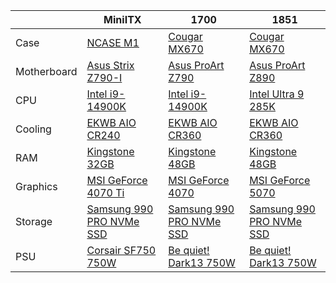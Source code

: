 |  | MiniITX | 1700 | 1851 |
| --- | --- | --- | --- |
| Case | [NCASE M1](https://ncased.com/products/m1-classic?srsltid=AfmBOoqzC_mmD5G9yc8sZ-iAbEUfBYUw_uWU5RHJxGQt9XLTLrvQSNAb) | [Cougar MX670](https://cougargaming.com/products/cases/mx670-rgb/) | [Cougar MX670](https://cougargaming.com/products/cases/mx670-rgb/) |
| Motherboard | [Asus Strix Z790-I](https://rog.asus.com/motherboards/rog-strix/rog-strix-z790-i-gaming-wifi-model/) | [Asus ProArt Z790](https://www.asus.com/motherboards-components/motherboards/proart/proart-z790-creator-wifi/) | [Asus ProArt Z890](https://www.asus.com/motherboards-components/motherboards/proart/proart-z890-creator-wifi/) |
| CPU | [Intel i9-14900K](https://www.intel.com/content/www/us/en/products/sku/236773/intel-core-i9-processor-14900k-36m-cache-up-to-6-00-ghz/specifications.html) | [Intel i9-14900K](https://www.intel.com/content/www/us/en/products/sku/236773/intel-core-i9-processor-14900k-36m-cache-up-to-6-00-ghz/specifications.html) | [Intel Ultra 9 285K](https://www.intel.com/content/www/us/en/products/sku/241060/intel-core-ultra-9-processor-285k-36m-cache-up-to-5-70-ghz/specifications.html) |
| Cooling | [EKWB AIO CR240](https://www.ekwb.com/shop/ek-nucleus-aio-cr240-dark) | [EKWB AIO CR360](https://www.ekwb.com/shop/ek-nucleus-aio-cr360-dark) | [EKWB AIO CR360](https://www.ekwb.com/shop/ek-nucleus-aio-cr360-dark) |
| RAM | [Kingstone 32GB](https://www.kingston.com/en/memory/search/model/106203/asus-rog-strix-z790-i-gaming-wifi?speed=5600mt%2Fs&capacity=48%7C32&kits=single%20module) | [Kingstone 48GB](https://www.kingston.com/en/memory/search/model/106328/asus-proart-z790-creator-wifi?speed=6000mt%2Fs&capacity=48&kits=single%20module) | [Kingstone 48GB](https://www.kingston.com/en/memory/search/model/110140/asus-proart-z890-creator-wifi?speed=6400mt%2Fs&capacity=48&kits=single%20module) |
| Graphics | [MSI GeForce 4070 Ti](https://www.msi.com/Graphics-Card/GeForce-RTX-4070-Ti-VENTUS-2X-12G-OC?_gl=1*us61oj*_up*MQ..*_ga*MTI4MDgzMjc0OS4xNzM2OTUzMjQ3*_ga_2FQZ8W9D09*MTczNjk1MzI0NC4xLjAuMTczNjk1MzI0NC42MC4wLjA.) | [MSI GeForce 4070](https://www.msi.com/Graphics-Card/GeForce-RTX-4070-VENTUS-3X-12G-OC?_gl=1*scixu0*_up*MQ..*_ga*MTI4MDgzMjc0OS4xNzM2OTUzMjQ3*_ga_2FQZ8W9D09*MTczNjk1MzI0NC4xLjAuMTczNjk1MzI0NC42MC4wLjA.) | [MSI GeForce 5070](https://www.msi.com/Graphics-Card/GeForce-RTX-5070-12G-VENTUS-3X-OC?_gl=1*pklghl*_up*MQ..*_ga*MTI4MDgzMjc0OS4xNzM2OTUzMjQ3*_ga_2FQZ8W9D09*MTczNjk1MzI0NC4xLjAuMTczNjk1MzI0NC42MC4wLjA.) |
| Storage | [Samsung 990 PRO NVMe SSD](https://www.samsung.com/us/computing/memory-storage/solid-state-drives/990-pro-pcie-4-0-nvme-ssd-2tb-mz-v9p2t0b-am/) | [Samsung 990 PRO NVMe SSD](https://www.samsung.com/us/computing/memory-storage/solid-state-drives/990-pro-pcie-4-0-nvme-ssd-2tb-mz-v9p2t0b-am/) | [Samsung 990 PRO NVMe SSD](https://www.samsung.com/us/computing/memory-storage/solid-state-drives/990-pro-pcie-4-0-nvme-ssd-2tb-mz-v9p2t0b-am/) |
| PSU | [Corsair SF750 750W](https://www.corsair.com/us/en/p/certified-refurbished/cp-9020186-na-rf/corsair-sf-series-sf750-fully-modular-80-plus-platinum-na-refurb#) | [Be quiet! Dark13 750W](https://www.bequiet.com/en/powersupply/4055) | [Be quiet! Dark13 750W](https://www.bequiet.com/en/powersupply/4055) |
